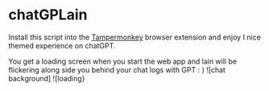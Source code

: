 # chatGPLain
Install this script into the [Tampermonkey](https://www.tampermonkey.net/) browser extension and enjoy I nice themed experience on chatGPT.

You get a loading screen when you start the web app and lain will be flickering along side you behind your chat logs with GPT : )
![chat background]
![loading}

